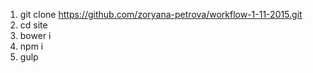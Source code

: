 1. git clone https://github.com/zoryana-petrova/workflow-1-11-2015.git
2. cd site
3. bower i
4. npm  i
5. gulp
